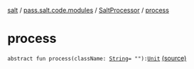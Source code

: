[salt](../../index.md) / [pass.salt.code.modules](../index.md) / [SaltProcessor](index.md) / [process](./process.md)

# process

`abstract fun process(className: `[`String`](https://kotlinlang.org/api/latest/jvm/stdlib/kotlin/-string/index.html)` = ""): `[`Unit`](https://kotlinlang.org/api/latest/jvm/stdlib/kotlin/-unit/index.html) [(source)](https://github.com/kurbaniec-tgm/salt/tree/master/code/modules/SaltProcessor.kt#L28)